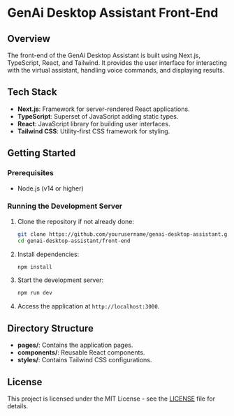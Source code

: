 # GenAi Desktop Assistant Front-End

## Overview
The front-end of the GenAi Desktop Assistant is built using Next.js, TypeScript, React, and Tailwind. It provides the user interface for interacting with the virtual assistant, handling voice commands, and displaying results.

## Tech Stack
- **Next.js**: Framework for server-rendered React applications.
- **TypeScript**: Superset of JavaScript adding static types.
- **React**: JavaScript library for building user interfaces.
- **Tailwind CSS**: Utility-first CSS framework for styling.

## Getting Started

### Prerequisites
- Node.js (v14 or higher)

### Running the Development Server
1. Clone the repository if not already done:
    ```bash
    git clone https://github.com/yourusername/genai-desktop-assistant.git
    cd genai-desktop-assistant/front-end
    ```

2. Install dependencies:
    ```bash
    npm install
    ```

3. Start the development server:
    ```bash
    npm run dev
    ```

4. Access the application at `http://localhost:3000`.

## Directory Structure

- **pages/**: Contains the application pages.
- **components/**: Reusable React components.
- **styles/**: Contains Tailwind CSS configurations.

## License
This project is licensed under the MIT License - see the [LICENSE](LICENSE) file for details.
